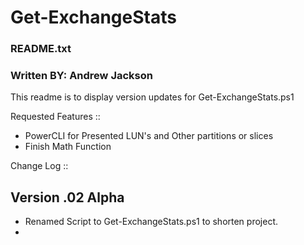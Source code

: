 Get-ExchangeStats
=================
### README.txt ###
### Written BY: Andrew Jackson ###

This readme is to display version updates for Get-ExchangeStats.ps1

Requested Features ::
- PowerCLI for Presented LUN's and Other partitions or slices
- Finish Math Function

Change Log ::

## Version .02 Alpha
- Renamed Script to Get-ExchangeStats.ps1 to shorten project.
- 